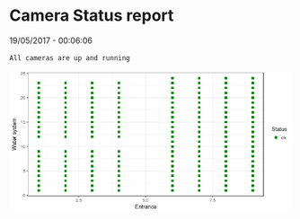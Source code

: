 Camera Status report
================
19/05/2017 - 00:06:06

    All cameras are up and running

![](camreport_files/figure-markdown_github/unnamed-chunk-2-1.png)
